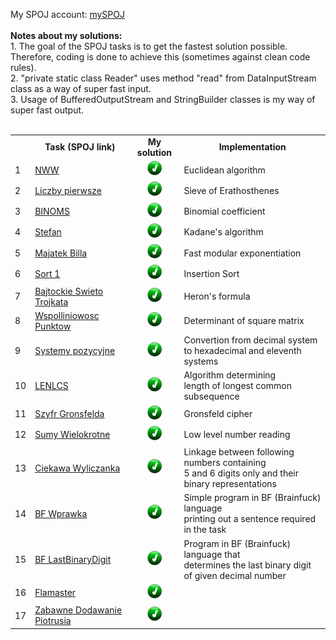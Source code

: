 My SPOJ account: <a href="https://pl.spoj.com/users/paweliszcz_20k/"> mySPOJ</a>
<br>
<br><B>Notes about my solutions:</B> 
<br>1. The goal of the SPOJ tasks is to get the fastest solution possible. Therefore, coding is done to achieve this (sometimes against clean code rules).
<br>2. "private static class Reader" uses method "read" from DataInputStream class as a way of super fast input.
<br>3. Usage of BufferedOutputStream and StringBuilder classes is my way of super fast output.
<br>
<br>
<table>
   <tr align="center" vlign="middle">
      <td> </td> 
      <td><B>Task (SPOJ link)</td> </th>
      <td><B>My solution</td> 
      <td><B>Implementation</td> </th> 
   </tr>
   <tr>
      <td>1</td> 
      <td><a href="https://pl.spoj.com/problems/NWW">NWW</a></td> 
      <td align="center" vlign="middle">
         <a href="https://github.com/Pawel-Iskra/mySPOJ/blob/master/mySPOJ/NWW2.java">
         <img alt="Done" src="https://github.com/Pawel-Iskra/mySPOJ/blob/master/mySPOJ/Done.png"
         width=25" height="25"></a></td> 
      <td>Euclidean algorithm</td>
   </tr>
   <tr>
      <td>2</td> 
      <td><a href="https://pl.spoj.com/problems/PRIME_T/">Liczby pierwsze</a></td> 
      <td align="center" vlign="middle">
         <a href="https://github.com/Pawel-Iskra/mySPOJ/blob/master/mySPOJ/LiczbyPierwsze.java">
         <img alt="Done" src="https://github.com/Pawel-Iskra/mySPOJ/blob/master/mySPOJ/Done.png"
         width=25" height="25"> </a> </td> 
      <td>Sieve of Erathosthenes</td>
   </tr>
   <tr>
      <td>3</td> 
      <td><a href="https://pl.spoj.com/problems/BINOMS/">BINOMS</a></td> 
      <td align="center" vlign="middle">
         <a href="https://github.com/Pawel-Iskra/mySPOJ/blob/master/mySPOJ/BINOMS.java">
         <img alt="Done" src="https://github.com/Pawel-Iskra/mySPOJ/blob/master/mySPOJ/Done.png"
          width=25" height="25"></a>
      </td> <td>Binomial coefficient</td>
   </tr>
   <tr>
      <td>4</td> 
      <td><a href="https://pl.spoj.com/problems/FZI_STEF/">Stefan</a></td> 
      <td align="center" vlign="middle">
          <a href="https://github.com/Pawel-Iskra/mySPOJ/blob/master/mySPOJ/Stefan.java">
          <img alt="Done" src="https://github.com/Pawel-Iskra/mySPOJ/blob/master/mySPOJ/Done.png"
           width=25" height="25"></a></td> 
      <td>Kadane's algorithm</td>
   </tr>
    <tr>
      <td>5</td> 
      <td><a href="https://pl.spoj.com/problems/MWP2_2B/">Majatek Billa</a></td> 
      <td align="center" vlign="middle">
         <a href="https://github.com/Pawel-Iskra/mySPOJ/blob/master/mySPOJ/MajatekBilla.java">
            <img alt="Done" src="https://github.com/Pawel-Iskra/mySPOJ/blob/master/mySPOJ/Done.png"
           width=25" height="25"></a></td>
      <td>Fast modular exponentiation</td>
   </tr>
    <tr>
      <td>6</td> 
      <td><a href="https://pl.spoj.com/problems/PP0506A/">Sort 1</a></td>
      <td align="center" vlign="middle">
          <a href="https://github.com/Pawel-Iskra/mySPOJ/blob/master/mySPOJ/Sort1.java">
           <img alt="Done" src="https://github.com/Pawel-Iskra/mySPOJ/blob/master/mySPOJ/Done.png"
           width=25" height="25"></a></td> 
      <td>Insertion Sort</td>
   </tr>
   <tr>
      <td>7</td> 
      <td><a href="https://pl.spoj.com/problems/BAJTST/">Bajtockie Swieto Trojkata</a></td> 
      <td align="center" vlign="middle">
         <a href="https://github.com/Pawel-Iskra/mySPOJ/blob/master/mySPOJ/BajtockieSwietoTrojkata.java">
            <img alt="Done" src="https://github.com/Pawel-Iskra/mySPOJ/blob/master/mySPOJ/Done.png"
           width=25" height="25"></a></td> 
      <td>Heron's formula</td>
   </tr>
   <tr>
      <td>8</td> 
      <td><a href="https://pl.spoj.com/problems/JWSPLIN/">Wspolliniowosc Punktow</a></td> 
      <td align="center" vlign="middle">
          <a href="https://github.com/Pawel-Iskra/mySPOJ/blob/master/mySPOJ/WspolliniowoscPunktow.java">
            <img alt="Done" src="https://github.com/Pawel-Iskra/mySPOJ/blob/master/mySPOJ/Done.png"
           width=25" height="25"></a></td> 
      <td>Determinant of square matrix</td>
   </tr>
    <tr>
      <td>9</td> 
      <td><a href="https://pl.spoj.com/problems/SYS/">Systemy pozycyjne</a></td>
      <td align="center" vlign="middle">
         <a href="https://github.com/Pawel-Iskra/mySPOJ/blob/master/mySPOJ/SystemyPozycyjne.java">
          <img alt="Done" src="https://github.com/Pawel-Iskra/mySPOJ/blob/master/mySPOJ/Done.png"
           width=25" height="25"></a></td>
      <td>Convertion from decimal system <br>to hexadecimal and eleventh systems</td>
   </tr>
   <tr>
      <td>10</td> 
      <td><a href="https://pl.spoj.com/problems/LENLCS/">LENLCS</a></td> 
      <td align="center" vlign="middle">
          <a href="https://github.com/Pawel-Iskra/mySPOJ/blob/master/mySPOJ/LENLCS.java">
          <img alt="Done" src="https://github.com/Pawel-Iskra/mySPOJ/blob/master/mySPOJ/Done.png"
           width=25" height="25"></a></td> 
      <td>Algorithm determining <br>length of longest common subsequence</td>
   </tr>
   <tr>
      <td>11</td> 
      <td><a href="https://pl.spoj.com/problems/WI_SZYFR/">Szyfr Gronsfelda</a></td>
      <td align="center" vlign="middle">
         <a href="https://github.com/Pawel-Iskra/mySPOJ/blob/master/mySPOJ/SzyfrGronsfelda.java">
            <img alt="Done" src="https://github.com/Pawel-Iskra/mySPOJ/blob/master/mySPOJ/Done.png"
           width=25" height="25"></a></td> 
      <td>Gronsfeld cipher</td>
   </tr>
   <tr>
      <td>12</td>
      <td><a href="https://pl.spoj.com/problems/KC008/">Sumy Wielokrotne</a></td> 
      <td align="center" vlign="middle">
         <a href="https://github.com/Pawel-Iskra/mySPOJ/blob/master/mySPOJ/SumyWielokrotne.java">
        <img alt="Done" src="https://github.com/Pawel-Iskra/mySPOJ/blob/master/mySPOJ/Done.png"
           width=25" height="25"></a></td> 
      <td>Low level number reading</td>
   </tr>
   <tr>
      <td>13</td> 
      <td><a href="https://pl.spoj.com/problems/ETI06F2/">Ciekawa Wyliczanka</a></td>
      <td align="center" vlign="middle">
         <a href="https://github.com/Pawel-Iskra/mySPOJ/blob/master/mySPOJ/CiekawaWyliczanka.java">
            <img alt="Done" src="https://github.com/Pawel-Iskra/mySPOJ/blob/master/mySPOJ/Done.png"
           width=25" height="25"></a></td>
      <td>Linkage between following numbers containing
      <br>5 and 6 digits only and their binary representations </td>
   </tr>
    <tr>
      <td>14</td> 
      <td><a href="https://pl.spoj.com/problems/BFEVIL/">BF Wprawka</a></td> 
      <td align="center" vlign="middle">
          <a href="https://github.com/Pawel-Iskra/mySPOJ/blob/master/mySPOJ/BF_Wprawka.bf">
          <img alt="Done" src="https://github.com/Pawel-Iskra/mySPOJ/blob/master/mySPOJ/Done.png"
           width=25" height="25"></a>
      <td>Simple program in BF (Brainfuck) language 
       <br>printing out a sentence required in the task</td>
   </tr>
    <tr>
      <td>15</td> 
      <td><a href="https://pl.spoj.com/problems/ODDBF/">BF LastBinaryDigit</a></td> 
      <td align="center" vlign="middle">
         <a href="https://github.com/Pawel-Iskra/mySPOJ/blob/master/mySPOJ/BF_LastBinaryDigit.bf">
            <img alt="Done" src="https://github.com/Pawel-Iskra/mySPOJ/blob/master/mySPOJ/Done.png"
           width=25" height="25"></a>
      <td>Program in BF (Brainfuck) language that
          <br>determines the last binary digit of given decimal number</td>
   </tr>
   <tr>
      <td>16</td> 
      <td><a href="https://pl.spoj.com/problems/FLAMASTE/">Flamaster</a></td> 
      <td align="center" vlign="middle">
          <a href="https://github.com/Pawel-Iskra/mySPOJ/blob/master/mySPOJ/Flamaster.java">
          <img alt="Done" src="https://github.com/Pawel-Iskra/mySPOJ/blob/master/mySPOJ/Done.png"
           width=25" height="25"></a>
      <td> </td>
   </tr>
    <tr>
      <td>17</td> 
      <td><a href="https://pl.spoj.com/problems/BFN1/">Zabawne Dodawanie Piotrusia</a></td> 
      <td align="center" vlign="middle">
         <a href="https://github.com/Pawel-Iskra/mySPOJ/blob/master/mySPOJ/ZabawneDodawaniePiotrusia.java">
            <img alt="Done" src="https://github.com/Pawel-Iskra/mySPOJ/blob/master/mySPOJ/Done.png"
           width=25" height="25"></a>
      <td> </td>
   </tr>
   
</table>
